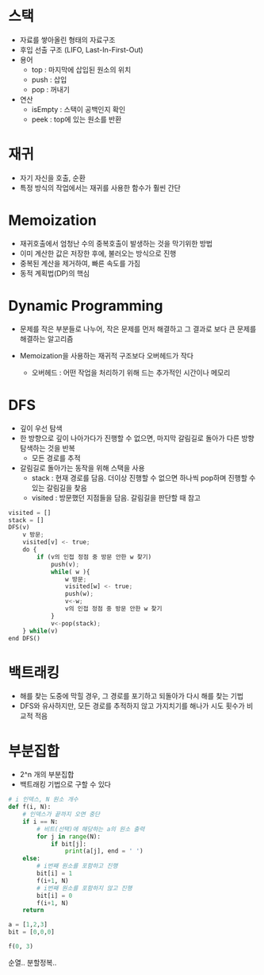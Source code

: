 # 스택

- 자료를 쌓아올린 형태의 자료구조
- 후입 선출 구조 (LIFO, Last-In-First-Out)
- 용어
  - top : 마지막에 삽입된 원소의 위치
  - push : 삽입
  - pop : 꺼내기
- 연산
  - isEmpty : 스택이 공백인지 확인
  - peek : top에 있는 원소를 반환



# 재귀

- 자기 자신을 호출, 순환
- 특정 방식의 작업에서는 재귀를 사용한 함수가 훨씬 간단



# Memoization

- 재귀호출에서 엄청난 수의 중복호출이 발생하는 것을 막기위한 방법
- 이미 계산한 값은 저장한 후에, 불러오는 방식으로 진행
- 중복된 계산을 제거하여, 빠른 속도를 가짐
- 동적 계획법(DP)의 핵심



# Dynamic Programming

-  문제를 작은 부분들로 나누어, 작은 문제를 먼저 해결하고 그 결과로 보다 큰 문제를 해결하는 알고리즘

- Memoization을 사용하는 재귀적 구조보다 오버헤드가 작다
  - 오버헤드 : 어떤 작업을 처리하기 위해 드는 추가적인 시간이나 메모리



# DFS

- 깊이 우선 탐색
- 한 방향으로 깊이 나아가다가 진행할 수 없으면, 마지막 갈림길로 돌아가 다른 방향 탐색하는 것을 반복
  - 모든 경로를 추적
- 갈림길로 돌아가는 동작을 위해 스택을 사용
  - stack : 현재 경로를 담음. 더이상 진행할 수 없으면 하나씩 pop하며 진행할 수 있는 갈림길을 찾음
  - visited : 방문했던 지점들을 담음. 갈림길을 판단할 때 참고

```python
visited = []
stack = []
DFS(v)
	v 방문;
    visited[v] <- true;
    do {
        if (v의 인접 정점 중 방문 안한 w 찾기)
        	push(v);
        	while( w ){
                w 방문;
                visited[w] <- true;
                push(w);
                v<-w;
                v의 인접 정점 중 방문 안한 w 찾기
            }
        	v<-pop(stack);
    } while(v)
end DFS()
```



# 백트래킹

- 해를 찾는 도중에 막힐 경우, 그 경로를 포기하고 되돌아가 다시 해를 찾는 기법
- DFS와 유사하지만, 모든 경로를 추적하지 않고 가지치기를 해나가 시도 횟수가 비교적 적음



# 부분집합

- 2^n 개의 부분집합
- 백트래킹 기법으로 구할 수 있다

```python
# i 인덱스, N 원소 개수
def f(i, N):
    # 인덱스가 끝까지 오면 중단
    if i == N:
        # 비트(선택)에 해당하는 a의 원소 출력
        for j in range(N):
            if bit[j]:
                print(a[j], end = ' ')
   	else:
        # i번째 원소를 포함하고 진행
        bit[i] = 1
        f(i+1, N)
        # i번째 원소를 포함하지 않고 진행
        bit[i] = 0
		f(i+1, N)
    return

a = [1,2,3]
bit = [0,0,0]

f(0, 3)
```



순열.. 분할정복..